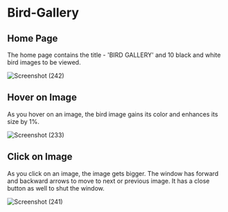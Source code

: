 # Bird-Gallery

## Home Page
The home page contains the title - 'BIRD GALLERY' and 10 black and white bird images to be viewed.

![Screenshot (242)](https://user-images.githubusercontent.com/32364768/56664479-cb7bf600-66c5-11e9-8d77-6947355747d2.png)

## Hover on Image
As you hover on an image, the bird image gains its color and enhances its size by 1%. 

![Screenshot (233)](https://user-images.githubusercontent.com/32364768/56663646-35939b80-66c4-11e9-8f02-3295a7f06074.png)

## Click on Image
As you click on an image, the image gets bigger. The window has forward and backward arrows to move to next or previous image. It has a close button as well to shut the window.

![Screenshot (241)](https://user-images.githubusercontent.com/32364768/56663655-3cbaa980-66c4-11e9-85bd-3832b95feba7.png)
